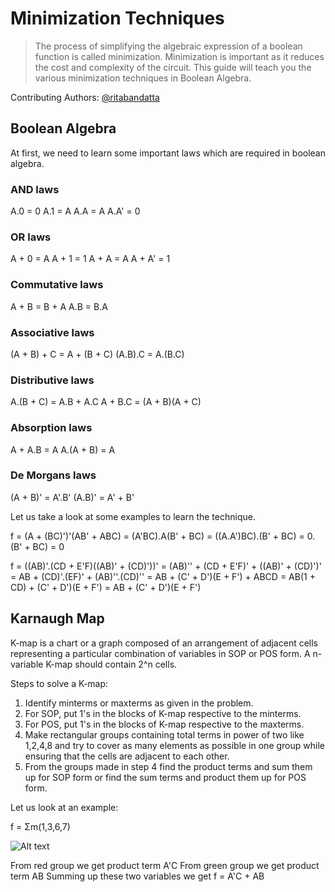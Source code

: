 # Minimization Techniques

> The process of simplifying the algebraic expression of a boolean function is called minimization. Minimization is important as it reduces the cost and complexity of the circuit. This guide will teach you the various minimization techniques in Boolean Algebra.

Contributing Authors:
[@ritabandatta](https://github.com/Reetoo)

## Boolean Algebra

At first, we need to learn some important laws which are required in boolean algebra.

### AND laws
A.0 = 0
A.1 = A
A.A = A
A.A' = 0

### OR laws
A + 0 = A
A + 1 = 1
A + A = A
A + A' = 1

### Commutative laws
A + B = B + A
A.B = B.A

### Associative laws
(A + B) + C = A + (B + C)
(A.B).C = A.(B.C)

### Distributive laws
A.(B + C) = A.B + A.C
A + B.C = (A + B)(A + C)

### Absorption laws
A + A.B = A
A.(A + B) = A

### De Morgans laws
(A + B)' = A'.B'
(A.B)' = A' + B'

Let us take a look at some examples to learn the technique.

f = (A + (BC)')'(AB' + ABC)
  = (A'BC).A(B' + BC)
  = ((A.A')BC).(B' + BC)
  = 0.(B' + BC)
  = 0

f = ((AB)'.(CD + E'F)((AB)' + (CD)'))'
  = (AB)'' + (CD + E'F)' + ((AB)' + (CD)')'
  = AB + (CD)'.(EF)' + (AB)''.(CD)''
  = AB + (C' + D')(E + F') + ABCD
  = AB(1 + CD) + (C' + D')(E + F')
  = AB + (C' + D')(E + F')

## Karnaugh Map

K-map is a chart or a graph composed of an arrangement of adjacent cells representing a particular combination of variables in SOP or POS form.
A n-variable K-map should contain 2^n cells.

Steps to solve a K-map:
1. Identify minterms or maxterms as given in the problem.
2. For SOP, put 1's in the blocks of K-map respective to the minterms.
3. For POS, put 1's in the blocks of K-map respective to the maxterms.
4. Make rectangular groups containing total terms in power of two like 1,2,4,8 and try to cover as many elements as possible in one group while ensuring that the cells are adjacent to each other.
5. From the groups made in step 4 find the product terms and sum them up for SOP form or find the sum terms and product them up for POS form.

Let us look at an example:

f = Σm(1,3,6,7)

![Alt text](https://cdncontribute.geeksforgeeks.org/wp-content/uploads/K-Map-Karnaugh-Map.png)

From red group we get product term A'C
From green group we get product term AB
Summing up these two variables we get f = A'C + AB
